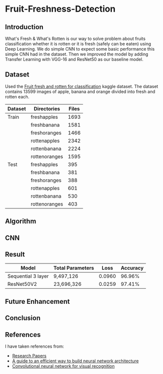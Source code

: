 # Fruit-Freshness-Detection

## Introduction
What's Fresh & What's Rotten is our way to solve problem about fruits classification whether it is rotten or it is fresh (safely can be eaten) using Deep Learning. We do simple CNN to expect some basic performance this simple CNN had in the dataset. Then we improved the model by adding Transfer Learning with VGG-16 and ResNet50 as our baseline model.

## Dataset
Used the [Fruit fresh and rotten for classification](https://www.kaggle.com/sriramr/fruits-fresh-and-rotten-for-classification) kaggle dataset.
The dataset contains 13599 images of apple, banana and orange divided into fresh and rotten each.

Dataset       | Directories     | Files
------------- | -------------   | -------------
Train         | freshapples     | 1693
|             | freshbanana     | 1581
|             | freshoranges    | 1466
|             | rottenapples    | 2342
|             | rottenbanana    | 2224
|             | rottenoranges   | 1595
Test          | freshapples     | 395
|             | freshbanana     | 381
|             | freshoranges    | 388
|             | rottenapples    | 601
|             | rottenbanana    | 530
|             | rottenoranges   | 403


## Algorithm

## CNN

## Result

Model                      | Total Parameters     | Loss     | Accuracy
-------------              | -------------        | -------- | ----------
Sequential 3 layer         | 9,497,126            | 0.0960   | 96.96%
ResNet50V2                 | 23,696,326           | 0.0259   | 97.41%

## Future Enhancement

## Conclusion

## References
I have taken references from:
* [Research Papers](https://github.com/harshitkd/Fruit-Freshness-Prediction/tree/main/reference%20Docs)
* [A guide to an efficient way to build neural network architecture](https://towardsdatascience.com/a-guide-to-an-efficient-way-to-build-neural-network-architectures-part-ii-hyper-parameter-42efca01e5d7)
* [Convolutional neural network for visual recognition](https://cs231n.github.io/convolutional-networks/)



